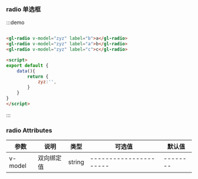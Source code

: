 <script type="text/javascript">
	export default {
		data(){
			return {
				zyz:'',
			}
		}
	}
</script>

### radio 单选框

:::demo 
```html 

<gl-radio v-model="zyz" label="b">a</gl-radio>
<gl-radio v-model="zyz" label="a">b</gl-radio>
<gl-radio v-model="zyz" label="c">c</gl-radio>

<script>
export default {
    data(){
    	return {
    		zyz:'',
    	}
    }
}
</script>

```
:::

### radio Attributes

| 参数          | 说明            | 类型            | 可选值                 | 默认值   |
|-------------  |---------------- |---------------- |---------------------- |-------- |
|v-model   |双向绑定值 |string |---------------------- |-------- |
